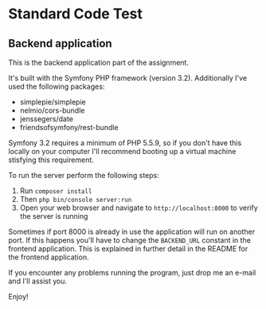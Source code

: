 # Standard Code Test
## Backend application
This is the backend application part of the assignment.

It's built with the Symfony PHP framework (version 3.2).
Additionally I've used the following packages:
- simplepie/simplepie
- nelmio/cors-bundle
- jenssegers/date
- friendsofsymfony/rest-bundle

Symfony 3.2 requires a minimum of PHP 5.5.9, so if you don't have this locally on your computer I'll recommend booting up a virtual machine stisfying this requirement.

To run the server perform the following steps:
1. Run `composer install`
2. Then `php bin/console server:run`
3. Open your web browser and navigate to `http://localhost:8000` to verify the server is running

Sometimes if port 8000 is already in use the application will run on another port.
If this happens you'll have to change the `BACKEND_URL` constant in the frontend application.
This is explained in further detail in the README for the frontend application.

If you encounter any problems running the program, just drop me an e-mail and I'll assist you.

Enjoy!